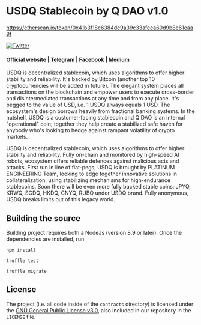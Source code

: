 # USDQ Stablecoin by Q DAO v1.0 

https://etherscan.io/token/0x41b3f18c6384dc9a39c33afeca60d9b8e61eaa9f

[![Twitter](https://img.shields.io/twitter/url/https/FundPlatinum.svg)](https://twitter.com/FundPlatinum)

#### [Official website](https://usdq.platinum.fund/) | [Telegram](https://t.me/Platinumq) | [Facebook](https://www.facebook.com/FundPlatinum) | [Medium](https://medium.com/platinum-fund)

USDQ is decentralized stablecoin, which uses algorithms to offer higher stability and reliability. It's backed by Bitcoin (another top 10 cryptocurrencies will be added in future). The elegant system places all transactions on the blockchain and empower users to execute cross-border and disintermediated transactions at any time and from any place. It's pegged to the value of USD, i.e. 1 USDQ always equals 1 USD. The ecosystem's design borrows heavily from fractional banking systems. In the nutshell, USDQ is a customer-facing stablecoin and Q DAO is an internal "operational" coin; together they help create a stabilized safe haven for anybody who's looking to hedge against rampant volatility of crypto markets.

USDQ is decentralized stablecoin, which uses algorithms to offer higher stability and reliability. Fully on-chain and monitored by high-speed AI robots, ecosystem offers reliable defences against malicious acts and attacks. First run in line of fiat-pegs, USDQ is brought by PLATINUM ENGINEERING Team, looking to edge together innovative solutions in collateralization, using stabilizing mechanisms for high-endurance stablecoins. Soon there will be even more fully backed stable coins: JPYQ, KRWQ, SGDQ, HKDQ, CNYQ, RUBQ under USDQ brand. Fully anonymous, USDQ breaks limits out of this legacy world.


## Building the source

Building project requires both a NodeJs (version 8.9 or later). Once the dependencies are installed, run

```
npm install
```

```
truffle test
```

```
truffle migrate
```

## License

The project (i.e. all code inside of the `contracts` directory) is licensed under the
[GNU General Public License v3.0](https://www.gnu.org/licenses/gpl-3.0.en.html), also included
in our repository in the `LICENSE` file.
